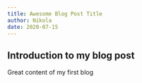 ```yaml
---
title: Awesome Blog Post Title
author: Nikola
date: 2020-07-15
---
```


## Introduction to my blog post

Great content of my first blog
